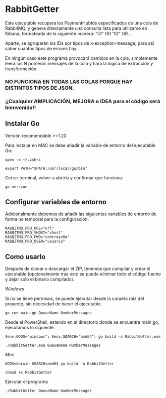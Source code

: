 # RabbitGetter
Este ejecutable recupera los PaymentHubIds especificados de una cola de RabbitMQ, y genera directamente una consulta lista para utilizarse en Kibana, formateada de la siguiente manera: "ID" OR "ID" OR ...

Aparte, se agruparán los IDs por tipos de x-exception-message, para así saber cuantos tipos de errores hay.

En ningún caso este programa provocará cambios en la cola, simplemente leerá los N primeros mensajes de la cola y hará la lógica de extracción y transformación.

### NO FUNCIONA EN TODAS LAS COLAS PORQUE HAY DISTINTOS TIPOS DE JSON.

### ¡¡Cualquier AMPLICACIÓN, MEJORA o IDEA para el código será bienvenida!!


## Instalar Go
Versión recomendable >=1.20

Para instalar en MAC se debe añadir la variable de entorno del ejecutable Go:

`open -e ~/.zshrc`

`export PATH="$PATH:/usr/local/go/bin"`

Cerrar terminal, volver a abrirlo y confirmar que funciona:

`go version`

## Configurar variables de entorno

Adicionalmente debemos de añadir las siguientes variables de entorno de forma no temporal para la configuración: 

    RABBITMQ_PRO_URL="url"
    RABBITMQ_PRO_VHOST="vhost"
    RABBITMQ_PRO_PWD="contraseña"
    RABBITMQ_PRO_USER="usuario"


## Como usarlo
Después de clonar o descargar el ZIP, tenemos que compilar y crear el ejecutable (opcionalmente tras esto se puede eliminar todo el código fuente y dejar solo el binario compilado).

*Windows*

Si no se tiene permisos, se puede ejecutar desde la carpeta raíz del proyecto, sin necesidad de hacer el ejecutable.

`go run main.go QueueName NumberMessages`


Desde el PowerShell, estando en el directorio donde se encuentra main.go, ejecutamos lo siguiente.

`$env:GOOS="windows"; $env:GOARCH="amd64"; go build -o RabbitGetter.exe`

`./RabbitGetter.exe QueueName NumberMessages`



*Mac*

`GOOS=darwin GOARCH=amd64 go build -o RabbitGetter`

`chmod +x RabbitGetter`

Ejecutar el programa

`./RabbitGetter QueueName NumberMessages`

